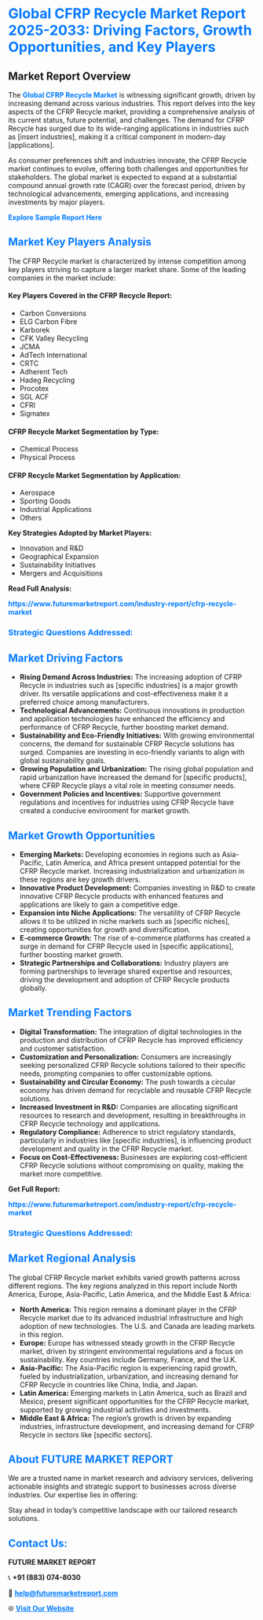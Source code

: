 <h1 style="color: #007BFF;">Global CFRP Recycle Market Report 2025-2033: Driving Factors, Growth Opportunities, and Key Players</h1>

<section id="overview">
<h2>Market Report Overview</h2>
<p>The <a href="https://www.futuremarketreport.com/industry-report/cfrp-recycle-market" style="color: #007BFF; text-decoration: none;"><strong>Global CFRP Recycle Market</strong></a> is witnessing significant growth, driven by increasing demand across various industries. This report delves into the key aspects of the CFRP Recycle market, providing a comprehensive analysis of its current status, future potential, and challenges. The demand for CFRP Recycle has surged due to its wide-ranging applications in industries such as [insert industries], making it a critical component in modern-day [applications].</p>
<p>As consumer preferences shift and industries innovate, the CFRP Recycle market continues to evolve, offering both challenges and opportunities for stakeholders. The global market is expected to expand at a substantial compound annual growth rate (CAGR) over the forecast period, driven by technological advancements, emerging applications, and increasing investments by major players.</p>
</section>

<section id="overview">
<p><a href="https://www.futuremarketreport.com/request-sample/reportId=30416" style="color: #007BFF; text-decoration: none;"><strong>Explore Sample Report Here</strong></a></p>
</section>

<section id="key-players">
<h2 style="color: #007BFF;">Market Key Players Analysis</h2>
<p>The CFRP Recycle market is characterized by intense competition among key players striving to capture a larger market share. Some of the leading companies in the market include:</p>
<h4>Key Players Covered in the CFRP Recycle Report:</h4>
<ul><li>Carbon Conversions</li><li>ELG Carbon Fibre</li><li>Karborek</li><li>CFK Valley Recycling</li><li>JCMA</li><li>AdTech International</li><li>CRTC</li><li>Adherent Tech</li><li>Hadeg Recycling</li><li>Procotex</li><li>SGL ACF</li><li>CFRI</li><li>Sigmatex</li></ul>
<h4>CFRP Recycle Market Segmentation by Type:</h4>
<ul><li>Chemical Process</li><li>Physical Process</li></ul>

<h4>CFRP Recycle Market Segmentation by Application:</h4>
<ul><li>Aerospace</li><li>Sporting Goods</li><li>Industrial Applications</li><li>Others</li></ul>
<p><strong>Key Strategies Adopted by Market Players:</strong></p>
<ul>
<li>Innovation and R&D</li>
<li>Geographical Expansion</li>
<li>Sustainability Initiatives</li>
<li>Mergers and Acquisitions</li>
</ul>
</section>

<section>
<p><strong>Read Full Analysis: </strong></p><a href="https://www.futuremarketreport.com/industry-report/cfrp-recycle-market" style="color: #007BFF; text-decoration: none;"><strong>https://www.futuremarketreport.com/industry-report/cfrp-recycle-market</strong></a>
<h3 style="color: #007BFF;">Strategic Questions Addressed:</h3>
</section>

<section id="driving-factors">
<h2 style="color: #007BFF;">Market Driving Factors</h2>
<ul>
<li><strong>Rising Demand Across Industries:</strong> The increasing adoption of CFRP Recycle in industries such as [specific industries] is a major growth driver. Its versatile applications and cost-effectiveness make it a preferred choice among manufacturers.</li>
<li><strong>Technological Advancements:</strong> Continuous innovations in production and application technologies have enhanced the efficiency and performance of CFRP Recycle, further boosting market demand.</li>
<li><strong>Sustainability and Eco-Friendly Initiatives:</strong> With growing environmental concerns, the demand for sustainable CFRP Recycle solutions has surged. Companies are investing in eco-friendly variants to align with global sustainability goals.</li>
<li><strong>Growing Population and Urbanization:</strong> The rising global population and rapid urbanization have increased the demand for [specific products], where CFRP Recycle plays a vital role in meeting consumer needs.</li>
<li><strong>Government Policies and Incentives:</strong> Supportive government regulations and incentives for industries using CFRP Recycle have created a conducive environment for market growth.</li>
</ul>
</section>

<section id="growth-opportunities">
<h2 style="color: #007BFF;">Market Growth Opportunities</h2>
<ul>
<li><strong>Emerging Markets:</strong> Developing economies in regions such as Asia-Pacific, Latin America, and Africa present untapped potential for the CFRP Recycle market. Increasing industrialization and urbanization in these regions are key growth drivers.</li>
<li><strong>Innovative Product Development:</strong> Companies investing in R&D to create innovative CFRP Recycle products with enhanced features and applications are likely to gain a competitive edge.</li>
<li><strong>Expansion into Niche Applications:</strong> The versatility of CFRP Recycle allows it to be utilized in niche markets such as [specific niches], creating opportunities for growth and diversification.</li>
<li><strong>E-commerce Growth:</strong> The rise of e-commerce platforms has created a surge in demand for CFRP Recycle used in [specific applications], further boosting market growth.</li>
<li><strong>Strategic Partnerships and Collaborations:</strong> Industry players are forming partnerships to leverage shared expertise and resources, driving the development and adoption of CFRP Recycle products globally.</li>
</ul>
</section>

<section id="trending-factors">
<h2 style="color: #007BFF;">Market Trending Factors</h2>
<ul>
<li><strong>Digital Transformation:</strong> The integration of digital technologies in the production and distribution of CFRP Recycle has improved efficiency and customer satisfaction.</li>
<li><strong>Customization and Personalization:</strong> Consumers are increasingly seeking personalized CFRP Recycle solutions tailored to their specific needs, prompting companies to offer customizable options.</li>
<li><strong>Sustainability and Circular Economy:</strong> The push towards a circular economy has driven demand for recyclable and reusable CFRP Recycle solutions.</li>
<li><strong>Increased Investment in R&D:</strong> Companies are allocating significant resources to research and development, resulting in breakthroughs in CFRP Recycle technology and applications.</li>
<li><strong>Regulatory Compliance:</strong> Adherence to strict regulatory standards, particularly in industries like [specific industries], is influencing product development and quality in the CFRP Recycle market.</li>
<li><strong>Focus on Cost-Effectiveness:</strong> Businesses are exploring cost-efficient CFRP Recycle solutions without compromising on quality, making the market more competitive.</li>
</ul>
</section>

<section>
<p><strong>Get Full Report: </strong></p><a href="https://www.futuremarketreport.com/industry-report/cfrp-recycle-market" style="color: #007BFF; text-decoration: none;"><strong>https://www.futuremarketreport.com/industry-report/cfrp-recycle-market</strong></a>
<h3 style="color: #007BFF;">Strategic Questions Addressed:</h3>
</section>


<section id="regional-analysis">
<h2 style="color: #007BFF;">Market Regional Analysis</h2>
<p>The global CFRP Recycle market exhibits varied growth patterns across different regions. The key regions analyzed in this report include North America, Europe, Asia-Pacific, Latin America, and the Middle East & Africa:</p>
<ul>
<li><strong>North America:</strong> This region remains a dominant player in the CFRP Recycle market due to its advanced industrial infrastructure and high adoption of new technologies. The U.S. and Canada are leading markets in this region.</li>
<li><strong>Europe:</strong> Europe has witnessed steady growth in the CFRP Recycle market, driven by stringent environmental regulations and a focus on sustainability. Key countries include Germany, France, and the U.K.</li>
<li><strong>Asia-Pacific:</strong> The Asia-Pacific region is experiencing rapid growth, fueled by industrialization, urbanization, and increasing demand for CFRP Recycle in countries like China, India, and Japan.</li>
<li><strong>Latin America:</strong> Emerging markets in Latin America, such as Brazil and Mexico, present significant opportunities for the CFRP Recycle market, supported by growing industrial activities and investments.</li>
<li><strong>Middle East & Africa:</strong> The region’s growth is driven by expanding industries, infrastructure development, and increasing demand for CFRP Recycle in sectors like [specific sectors].</li>
</ul>
</section>

<footer>
<h2 style="color: #007BFF;">About FUTURE MARKET REPORT</h2>
<p>We are a trusted name in market research and advisory services, delivering actionable insights and strategic support to businesses across diverse industries. Our expertise lies in offering:</p>

<p>Stay ahead in today’s competitive landscape with our tailored research solutions.</p>

<h2 style="color: #007BFF;">Contact Us:</h2>
<p><strong>FUTURE MARKET REPORT</strong></p>
<p>📞 <strong>+91 (883) 074-8030</strong></p>
<p>📧 <strong><a href="mailto:help@futuremarketreport.com" style="color: #007BFF;">help@futuremarketreport.com</a></strong></p>
<p>🌐 <strong><a href="https://www.futuremarketreport.com/" style="color: #007BFF;">Visit Our Website</a></strong></p>
</footer>